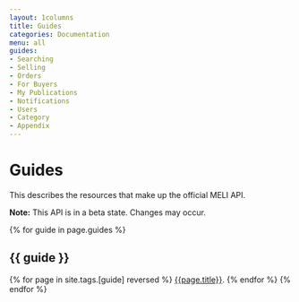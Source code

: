 ```yaml
---
layout: 1columns
title: Guides
categories: Documentation
menu: all
guides: 
- Searching
- Selling
- Orders
- For Buyers
- My Publications
- Notifications
- Users
- Category
- Appendix
---
```


# Guides

This describes the resources that make up the official MELI API.

**Note:** This API is in a beta state. Changes may occur.


{% for guide in page.guides %}
## {{ guide }}
{% for page in site.tags.[guide] reversed %}
[{{page.title}}]({{page.url}}).
{% endfor %}
{% endfor %}

